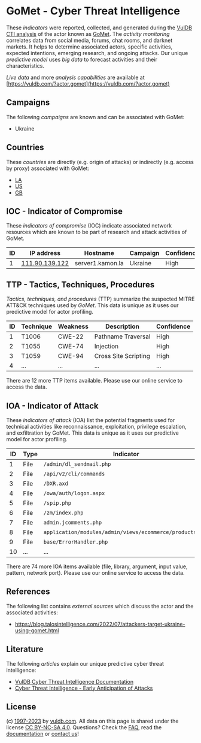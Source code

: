 # GoMet - Cyber Threat Intelligence

These _indicators_ were reported, collected, and generated during the [VulDB CTI analysis](https://vuldb.com/?kb.cti) of the actor known as [GoMet](https://vuldb.com/?actor.gomet). The _activity monitoring_ correlates data from social media, forums, chat rooms, and darknet markets. It helps to determine associated actors, specific activities, expected intentions, emerging research, and ongoing attacks. Our unique _predictive model_ uses _big data_ to forecast activities and their characteristics.

_Live data_ and more _analysis capabilities_ are available at [https://vuldb.com/?actor.gomet](https://vuldb.com/?actor.gomet)

## Campaigns

The following _campaigns_ are known and can be associated with GoMet:

* Ukraine

## Countries

These _countries_ are directly (e.g. origin of attacks) or indirectly (e.g. access by proxy) associated with GoMet:

* [LA](https://vuldb.com/?country.la)
* [US](https://vuldb.com/?country.us)
* [GB](https://vuldb.com/?country.gb)

## IOC - Indicator of Compromise

These _indicators of compromise_ (IOC) indicate associated network resources which are known to be part of research and attack activities of GoMet.

ID | IP address | Hostname | Campaign | Confidence
-- | ---------- | -------- | -------- | ----------
1 | [111.90.139.122](https://vuldb.com/?ip.111.90.139.122) | server1.kamon.la | Ukraine | High

## TTP - Tactics, Techniques, Procedures

_Tactics, techniques, and procedures_ (TTP) summarize the suspected MITRE ATT&CK techniques used by _GoMet_. This data is unique as it uses our predictive model for actor profiling.

ID | Technique | Weakness | Description | Confidence
-- | --------- | -------- | ----------- | ----------
1 | T1006 | CWE-22 | Pathname Traversal | High
2 | T1055 | CWE-74 | Injection | High
3 | T1059 | CWE-94 | Cross Site Scripting | High
4 | ... | ... | ... | ...

There are 12 more TTP items available. Please use our online service to access the data.

## IOA - Indicator of Attack

These _indicators of attack_ (IOA) list the potential fragments used for technical activities like reconnaissance, exploitation, privilege escalation, and exfiltration by GoMet. This data is unique as it uses our predictive model for actor profiling.

ID | Type | Indicator | Confidence
-- | ---- | --------- | ----------
1 | File | `/admin/dl_sendmail.php` | High
2 | File | `/api/v2/cli/commands` | High
3 | File | `/DXR.axd` | Medium
4 | File | `/owa/auth/logon.aspx` | High
5 | File | `/spip.php` | Medium
6 | File | `/zm/index.php` | High
7 | File | `admin.jcomments.php` | High
8 | File | `application/modules/admin/views/ecommerce/products.php` | High
9 | File | `base/ErrorHandler.php` | High
10 | ... | ... | ...

There are 74 more IOA items available (file, library, argument, input value, pattern, network port). Please use our online service to access the data.

## References

The following list contains _external sources_ which discuss the actor and the associated activities:

* https://blog.talosintelligence.com/2022/07/attackers-target-ukraine-using-gomet.html

## Literature

The following _articles_ explain our unique predictive cyber threat intelligence:

* [VulDB Cyber Threat Intelligence Documentation](https://vuldb.com/?kb.cti)
* [Cyber Threat Intelligence - Early Anticipation of Attacks](https://www.scip.ch/en/?labs.20201022)

## License

(c) [1997-2023](https://vuldb.com/?kb.changelog) by [vuldb.com](https://vuldb.com/?kb.about). All data on this page is shared under the license [CC BY-NC-SA 4.0](https://creativecommons.org/licenses/by-nc-sa/4.0/). Questions? Check the [FAQ](https://vuldb.com/?kb.faq), read the [documentation](https://vuldb.com/?kb) or [contact us](https://vuldb.com/?contact)!
